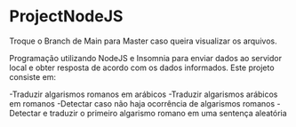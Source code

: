 # ProjectNodeJS

Troque o Branch de Main para Master caso queira visualizar os arquivos.

Programação utilizando NodeJS e Insomnia para enviar dados ao servidor local e obter resposta de acordo com os dados informados.
Este projeto consiste em:


-Traduzir algarismos romanos em arábicos
-Traduzir algarismos arábicos em romanos
-Detectar caso não haja ocorrência de algarismos romanos
-Detectar e traduzir o primeiro algarismo romano em uma sentença aleatória
